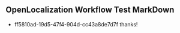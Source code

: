 ## OpenLocalization Workflow Test MarkDown
* ff5810ad-19d5-47f4-904d-cc43a8de7d7f thanks!

<!--HONumber=Jul16_HO4-->



